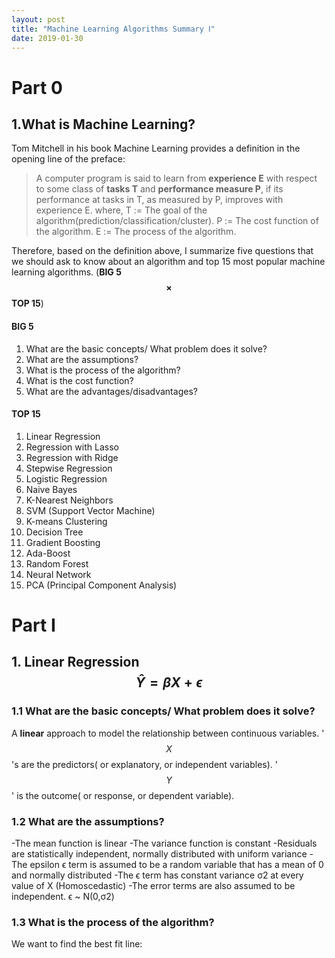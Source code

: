 ```yaml
---
layout: post
title: "Machine Learning Algorithms Summary Ⅰ"
date: 2019-01-30
---
```


# Part 0
## 1.What is Machine Learning?
Tom Mitchell in his book Machine Learning provides a definition in the opening line of the preface:
> A computer program is said to learn from **experience E** with respect to some class of **tasks T** and **performance measure P**, if its performance at tasks in T, as measured by P, improves with experience E. 
where,
T := The goal of the algorithm(prediction/classification/cluster).
P := The cost function of the algorithm.
E := The process of the algorithm.

Therefore, based on the definition above, I summarize five questions that we should ask to know about an algorithm and top 15 most popular machine learning algorithms. (**BIG 5 $$\times$$ TOP 15**)
#### BIG 5
1. What are the basic concepts/ What problem does it solve? 
2. What are the assumptions?
3. What is the process of the algorithm?
4. What is the cost function?
5. What are the advantages/disadvantages?
#### TOP 15
1. Linear Regression
2. Regression with Lasso
3. Regression with Ridge
4. Stepwise Regression
5. Logistic Regression
6. Naive Bayes
7. K-Nearest Neighbors
8. SVM (Support Vector Machine)
9. K-means Clustering
10. Decision Tree
11. Gradient Boosting
12. Ada-Boost
13. Random Forest
14. Neural Network
15. PCA (Principal Component Analysis)

# Part I
## 1. Linear Regression $$\hat{Y}= \beta X+ \epsilon $$
### 1.1 What are the basic concepts/ What problem does it solve? 
A **linear** approach to model the relationship between continuous variables. '$$X$$'s are the predictors( or explanatory, or independent variables). '$$Y$$' is the outcome( or response, or dependent variable).

### 1.2 What are the assumptions?
-The mean function is linear
-The variance function is constant
-Residuals are statistically independent, normally distributed with uniform variance
-The epsilon ϵ term is assumed to be a random variable that has a mean of 0 and normally distributed
-The ϵ term has constant variance σ2 at every value of X (Homoscedastic)
-The error terms are also assumed to be independent. ϵ ~ N(0,σ2)

### 1.3 What is the process of the algorithm?
We want to find the best fit line:

